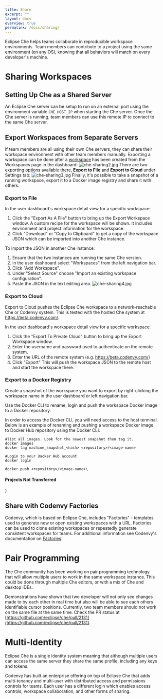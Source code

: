 ```yaml
---
title: Share
excerpt: ""
layout: docs
overview: true
permalink: /docs/sharing/
---
```

Eclipse Che helps teams collaborate in reproducible workspace environments. Team members can contribute to a project using the same environment (on any OS), knowing that all behaviors will match on every developer's machine.
# Sharing Workspaces  
## Setting Up Che as a Shared Server
An Eclipse Che server can be setup to run on an external port using the environment variable  `CHE_HOST_IP` when starting the Che server. Once the Che server is running, team members can use this remote IP to connect to the same Che server.

## Export Workspaces from Separate Servers
If team members are all using their own Che servers, they can share their workspace environment with other team members manually. Exporting a workspace can be done after a [workspace](doc:create-workspaces-and-projects) has been created from the Workspaces page in the dashboard:
![che-sharing2.jpg](/images/che-sharing2.jpg)
There are two exporting options available there, **Export to File** and **Export to Cloud** under Settings tab:
![che-sharing3.jpg](/images/che-sharing3.jpg)
Finally, it's possible to take a snapshot of a running workspace, export it to a Docker image registry and share it with others.

### Export to File
In the user dashboard's workspace detail view for a specific workspace:
1. Click the "Export As A File" button to bring up the Export Workspace window. A custom recipe for the workspace will be shown. It includes environment and project information for the workspace.
2. Click "Download" or "Copy to Clipboard" to get a copy of the workspace JSON which can be imported into another Che instance.

To import the JSON in another Che instance:
1. Ensure that the two instances are running the same Che version.
2. In the user dashboard select "Workspaces" from the left navigation bar.
3. Click "Add Workspace".
4. Under "Select Source" choose "Import an existing workspace configuration".
5. Paste the JSON in the text editing area.
![che-sharing4.jpg](/images/che-sharing4.jpg)
### Export to Cloud
Export to Cloud pushes the Eclipse Che workspace to a network-reachable Che or Codenvy system. This is tested with the hosted Che system at https://beta.codenvy.com/.

In the user dashboard's workspace detail view for a specific workspace:
1. Click the "Export To Private Cloud" button to bring up the Export Workspace window.
2. Enter the username and password used to authenticate on the remote system.
3. Enter the URL of the remote system (e.g. https://beta.codenvy.com/)
4. Click "Export"
This will push the workspace JSON to the remote host and start the workspace there.

### Export to a Docker Registry
Create a snapshot of the workspace you want to export by right-clicking the workspace name in the user dashboard or left navigation bar.

Use the Docker CLI to rename, login and push the workspace Docker image to a Docker repository.

In order to access the Docker CLI, you will need access to the host terminal. Below is an example of renaming and pushing a workspace Docker image to Docker Hub repository using the Docker CLI.
```shell  
#list all images. Look for the newest snapshot then tag it.
docker images
docker tag machine_snapshot_<hash> <repository>/<image-name>

#Login to your Docker Hub account
docker login

docker push <repository>/<image-name>\
```

#### Projects Not Transferred
}  

## Share with Codenvy Factories
Codenvy, which is based on Eclipse Che, includes "Factories" - templates used to generate new or open existing workspaces with a URL. Factories can be used to clone existing workspaces or repeatedly generate consistent workspaces for teams. For additional information see Codenvy's documentation on [Factories](https://codenvy.readme.io/docs/factories).
# Pair Programming  
The Che community has been working on pair programming technology that will allow multiple users to work in the same workspace instance. This could be done through multiple Che editors, or with a mix of Che and desktop IDEs. 

Demonstrations have shown that two developer will not only see changes made to by each other in real time but also will be able to see each others identifiable cursor positions. Currently, two team members should not work on the same file at the same time. Check the PR status at [https://github.com/eclipse/che/pull/2131](https://github.com/eclipse/che/pull/2131).
# Multi-Identity  
Eclipse Che is a single identity system meaning that although multiple users can access the same server they share the same profile, including any keys and tokens.

Codenvy has built an enterprise offering on top of Eclipse Che that adds multi-tenancy and multi-user with distributed access and permissions controls for teams. Each user has a different login which enables access controls, workspace collaboration, and other forms of sharing. 

